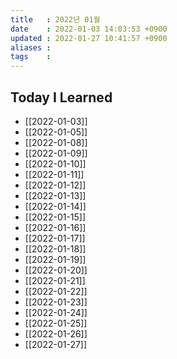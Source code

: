 ```yaml
---
title   : 2022년 01월 
date    : 2022-01-03 14:03:53 +0900
updated : 2022-01-27 10:41:57 +0900
aliases : 
tags    : 
---
```

## Today I Learned
- [[2022-01-03]]
- [[2022-01-05]]
- [[2022-01-08]]
- [[2022-01-09]]
- [[2022-01-10]]
- [[2022-01-11]]
- [[2022-01-12]]
- [[2022-01-13]]
- [[2022-01-14]]
- [[2022-01-15]]
- [[2022-01-16]]
- [[2022-01-17]]
- [[2022-01-18]]
- [[2022-01-19]]
- [[2022-01-20]]
- [[2022-01-21]]
- [[2022-01-22]]
- [[2022-01-23]]
- [[2022-01-24]]
- [[2022-01-25]]
- [[2022-01-26]]
- [[2022-01-27]]
